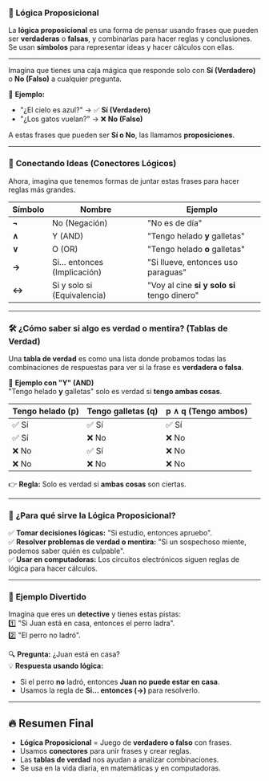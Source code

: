 ### **📌  Lógica Proposicional**  
La **lógica proposicional** es una forma de pensar usando frases que pueden ser **verdaderas** o **falsas**, y combinarlas para hacer reglas y conclusiones. Se usan **símbolos** para representar ideas y hacer cálculos con ellas.

---

Imagina que tienes una caja mágica que responde solo con **Sí (Verdadero)** o **No (Falso)** a cualquier pregunta.  

📌 **Ejemplo:**  
- "¿El cielo es azul?" → ✅ **Sí (Verdadero)**
- "¿Los gatos vuelan?" → ❌ **No (Falso)**  

A estas frases que pueden ser **Sí o No**, las llamamos **proposiciones**.   

---

### 🔹 **Conectando Ideas (Conectores Lógicos)**
Ahora, imagina que tenemos formas de juntar estas frases para hacer reglas más grandes.  

| Símbolo | Nombre | Ejemplo |
|---------|--------|---------|
| **¬**   | No (Negación) | "No es de día" |
| **∧**   | Y (AND) | "Tengo helado **y** galletas" |
| **∨**   | O (OR) | "Tengo helado **o** galletas" |
| **→**   | Si… entonces (Implicación) | "Si llueve, entonces uso paraguas" |
| **↔**   | Si y solo si (Equivalencia) | "Voy al cine **si y solo si** tengo dinero" |

---

### 🛠 **¿Cómo saber si algo es verdad o mentira? (Tablas de Verdad)**
Una **tabla de verdad** es como una lista donde probamos todas las combinaciones de respuestas para ver si la frase es **verdadera o falsa**.  

📌 **Ejemplo con "Y" (AND)**  
"Tengo helado **y** galletas" solo es verdad si **tengo ambas cosas**.  

| Tengo helado (p) | Tengo galletas (q) | p ∧ q (Tengo ambos) |
|-----------------|-----------------|-----------------|
| ✅ Sí          | ✅ Sí          | ✅ Sí          |
| ✅ Sí          | ❌ No          | ❌ No          |
| ❌ No          | ✅ Sí          | ❌ No          |
| ❌ No          | ❌ No          | ❌ No          |

👉 **Regla:** Solo es verdad si **ambas cosas** son ciertas.  

---

### 🎯 **¿Para qué sirve la Lógica Proposicional?**
✅ **Tomar decisiones lógicas:** "Si estudio, entonces apruebo".  
✅ **Resolver problemas de verdad o mentira:** "Si un sospechoso miente, podemos saber quién es culpable".  
✅ **Usar en computadoras:** Los circuitos electrónicos siguen reglas de lógica para hacer cálculos.  

---

### 🎉 **Ejemplo Divertido**  
Imagina que eres un **detective** y tienes estas pistas:  
1️⃣ "Si Juan está en casa, entonces el perro ladra".  
2️⃣ "El perro no ladró".  

🔍 **Pregunta:** ¿Juan está en casa?  
💡 **Respuesta usando lógica:**  
- Si el perro **no** ladró, entonces **Juan no puede estar en casa**.  
- Usamos la regla de **Si… entonces (→)** para resolverlo.  

---

## 🔥 **Resumen Final**
- **Lógica Proposicional** = Juego de **verdadero o falso** con frases.  
- Usamos **conectores** para unir frases y crear reglas.  
- Las **tablas de verdad** nos ayudan a analizar combinaciones.  
- Se usa en la vida diaria, en matemáticas y en computadoras.  

